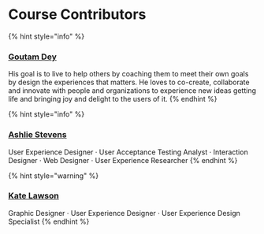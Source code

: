 # Course Contributors

{% hint style="info" %}
### [Goutam Dey](https://www.linkedin.com/in/goutamdey/)

His goal is to live to help others by coaching them to meet their own goals by design the experiences that matters. He loves to co-create, collaborate and innovate with people and organizations to experience new ideas getting life and bringing joy and delight to the users of it.
{% endhint %}

{% hint style="info" %}
### [Ashlie Stevens](https://www.linkedin.com/in/agileashlie/)

User Experience Designer · User Acceptance Testing Analyst · Interaction Designer · Web Designer · User Experience Researcher
{% endhint %}

{% hint style="warning" %}
### [Kate Lawson](https://www.linkedin.com/in/katelawsonux/)

Graphic Designer · User Experience Designer · User Experience Design Specialist
{% endhint %}

